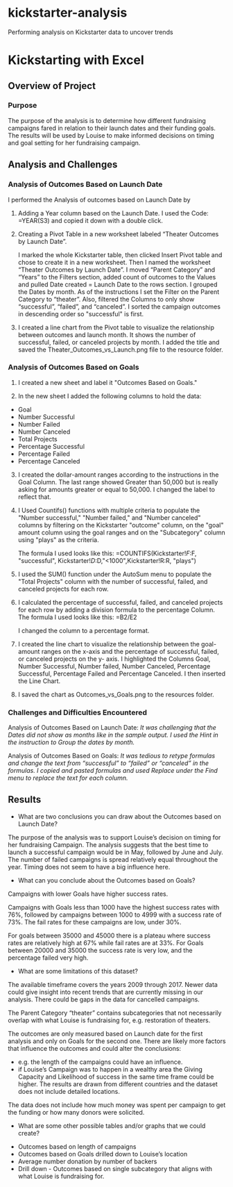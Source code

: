 # kickstarter-analysis
Performing analysis on Kickstarter data to uncover trends

# Kickstarting with Excel

## Overview of Project

### Purpose

The purpose of the analysis is to determine how different fundraising campaigns fared in relation to their launch dates and their funding goals. 
The results will be used by Louise to make informed decisions on timing and goal setting for her fundraising campaign. 

## Analysis and Challenges

### Analysis of Outcomes Based on Launch Date

I performed the Analysis of outcomes based on Launch Date by 
1.	Adding a Year column based on the Launch Date.
    I used the Code: =YEAR(S3) and copied it down with a double click.	
2.	Creating a Pivot Table in a new worksheet labeled “Theater Outcomes by Launch Date”.

    I marked the whole Kickstarter table, then clicked Insert Pivot table and chose to create it in a new worksheet. Then I named the worksheet “Theater Outcomes by 
    Launch Date”.
    I moved “Parent Category” and “Years” to the Filters section, added count of outcomes to the Values and pulled Date created = Launch Date to the rows section.
    I grouped the Dates by month. As of the instructions I set the Filter on the Parent Category to “theater”. Also, filtered the Columns to only show “successful”, 
    “failed”, and “canceled”.
    I sorted the campaign outcomes in descending order so "successful" is first.

3.	I created a line chart from the Pivot table to visualize the relationship between outcomes and launch month. It shows the number of successful, failed, or canceled 
    projects by month. I added the title and saved the Theater_Outcomes_vs_Launch.png file to the resource folder.
 
 
 ### Analysis of Outcomes Based on Goals

1.	I created a new sheet and label it "Outcomes Based on Goals."

2.	In the new sheet I added the following columns to hold the data:
  *	Goal
  *	Number Successful
  *	Number Failed
  *	Number Canceled
  *	Total Projects
  *	Percentage Successful
  *	Percentage Failed
  *	Percentage Canceled

3.	I created the dollar-amount ranges according to the instructions in the Goal Column.
    The last range showed Greater than 50,000 but is really asking for amounts greater or equal to 50,000. I changed the label to reflect that.

4.	I Used Countifs() functions with multiple criteria to populate the "Number successful," "Number failed," and "Number canceled" columns by filtering
    on the Kickstarter  "outcome" column, on the "goal" amount column using the goal ranges and on the "Subcategory" column using "plays" as the criteria.

    The formula I used looks like this:
    =COUNTIFS(Kickstarter!$F:$F, "successful", Kickstarter!$D:$D,"<1000",Kickstarter!R:R, "plays")

5.	I used the SUM() function under the AutoSum menu to populate the "Total Projects" column with the number of successful, failed, and canceled projects for each row.

6.	I calculated the percentage of successful, failed, and canceled projects for each row by adding a division formula to the percentage Column.
    The formula I used looks like this: =B2/E2

    I changed the column to a percentage format.
 
7.	I created the line chart to visualize the relationship between the goal-amount ranges on the x-axis and the percentage of successful, failed, or canceled projects on 
    the y- axis. I highlighted the Columns Goal, Number Successful, Number failed, Number Canceled, Percentage Successful, Percentage Failed and Percentage Canceled. 
    I then inserted the Line Chart.
 
8.	I saved the chart as Outcomes_vs_Goals.png to the resources folder.

### Challenges and Difficulties Encountered

Analysis of Outcomes Based on Launch Date: 
*It was challenging that the Dates did not show as months like in the sample output. I used the Hint in the instruction to Group the dates by month.*

Analysis of Outcomes Based on Goals: 
*It was tedious to retype formulas and change the text from “successful” to “failed” or “canceled” in the formulas. I copied and pasted formulas and used Replace under the Find menu to replace the text for each column.*


## Results

- What are two conclusions you can draw about the Outcomes based on Launch Date?

The purpose of the analysis was to support Louise’s decision on timing for her fundraising Campaign.
The analysis suggests that the best time to launch a successful campaign would be in May, followed by June and July. 
The number of failed campaigns is spread relatively equal throughout the year. Timing does not seem to have a big influence here. 

- What can you conclude about the Outcomes based on Goals?

Campaigns with lower Goals have higher success rates. 

Campaigns with Goals less than 1000 have the highest success rates with 76%, followed by campaigns between 1000 to 4999 with a success rate of 73%. The fail rates for these campaigns are low, under 30%.

For goals between 35000 and 45000 there is a plateau where success rates are relatively high at 67% while fail rates are at 33%. 
For Goals between 20000 and 35000 the success rate is very low, and the percentage failed very high.

- What are some limitations of this dataset?

The available timeframe covers the years 2009 through 2017. Newer data could give insight into recent trends that are currently missing in our analysis.
There could be gaps in the data for cancelled campaigns. 

The Parent Category “theater” contains subcategories that not necessarily overlap with what Louise is fundraising for, e.g. restoration of theaters. 

The outcomes are only measured based on Launch date for the first analysis and only on Goals for the second one.
There are likely more factors that influence the outcomes and could alter the conclusions:
  * e.g. the length of the campaigns could have an influence.
  * if Louise’s Campaign was to happen in a wealthy area the Giving Capacity and Likelihood of success in the same time frame could be higher. The results are drawn 
  from different countries and the dataset does not include detailed locations. 

The data does not include how much money was spent per campaign to get the funding or how many donors were solicited.

- What are some other possible tables and/or graphs that we could create?

* Outcomes based on length of campaigns
* Outcomes based on Goals drilled down to Louise’s location
* Average number donation by number of backers 
* Drill down - Outcomes based on single subcategory that aligns with what Louise is fundraising for.





















